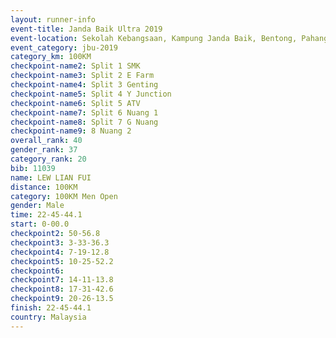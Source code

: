 ```yaml
---
layout: runner-info 
event-title: Janda Baik Ultra 2019
event-location: Sekolah Kebangsaan, Kampung Janda Baik, Bentong, Pahang, Malaysia
event_category: jbu-2019 
category_km: 100KM 
checkpoint-name2: Split 1 SMK 
checkpoint-name3: Split 2 E Farm 
checkpoint-name4: Split 3 Genting 
checkpoint-name5: Split 4 Y Junction 
checkpoint-name6: Split 5 ATV 
checkpoint-name7: Split 6 Nuang 1 
checkpoint-name8: Split 7 G Nuang 
checkpoint-name9: 8 Nuang 2 
overall_rank: 40
gender_rank: 37
category_rank: 20
bib: 11039
name: LEW LIAN FUI
distance: 100KM
category: 100KM Men Open
gender: Male
time: 22-45-44.1
start: 0-00.0
checkpoint2: 50-56.8
checkpoint3: 3-33-36.3
checkpoint4: 7-19-12.8
checkpoint5: 10-25-52.2
checkpoint6: 
checkpoint7: 14-11-13.8
checkpoint8: 17-31-42.6
checkpoint9: 20-26-13.5
finish: 22-45-44.1
country: Malaysia
---
```

